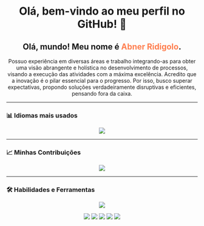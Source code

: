 <h1 align="center">Olá, bem-vindo ao meu perfil no GitHub! 👋</h1>

<h2 align="center">Olá, mundo! Meu nome é <span style="color:#FF7F50;">Abner Ridigolo</span>.</h2>

<p align="center">
Possuo experiência em diversas áreas e trabalho integrando-as para obter uma visão abrangente e holística no desenvolvimento de processos, visando a execução das atividades com a máxima excelência. Acredito que a inovação é o pilar essencial para o progresso. Por isso, busco superar expectativas, propondo soluções verdadeiramente disruptivas e eficientes, pensando fora da caixa.
</p>

---

### 📊 **Idiomas mais usados**
<p align="center">
<img src="https://github-readme-stats.vercel.app/api/top-langs/?username=AbnerRidigolo&layout=compact&theme=radical" />
</p>

---

### 📈 **Minhas Contribuições**
<p align="center">
<img src="https://github-readme-streak-stats.herokuapp.com/?user=AbnerRidigolo&theme=radical" />
</p>

---
### 🛠 **Habilidades e Ferramentas**
<p align="center">
  <img src="https://skillicons.dev/icons?i=python,r,jupyter,googlecolab,replit,vscode,anaconda,sklearn,tensorflow,pytorch,aws,gcp,azure,databricks,kafka,apache,spark,mongodb,postgres,mysql,sqlite,docker,linux,git,github,githubactions,gitlab,notion,figma,trello,powerbi,gmail,linkedin,eclipse,fastapi,php,html,css,js,java,cypress,postman,bootstrap,kubernetes,redis,cassandra,dynamodb,pycharm,discord&perline=12" />
</p>

<p align="center">
  <!-- Badges para ferramentas que não existem no skillicons -->
  <img src="https://img.shields.io/badge/DBeaver-372923?style=for-the-badge&logo=dbeaver&logoColor=white" />
  <img src="https://img.shields.io/badge/Apache%20Pig-FF6C37?style=for-the-badge&logo=apache&logoColor=white" />
  <img src="https://img.shields.io/badge/Apache%20Impala-FF6C37?style=for-the-badge&logo=apache&logoColor=white" />
  <img src="https://img.shields.io/badge/Neo4j-008CC1?style=for-the-badge&logo=neo4j&logoColor=white" />
  <img src="https://img.shields.io/badge/Big%20Data-FFB400?style=for-the-badge&logo=apachehadoop&logoColor=black" />
</p>
